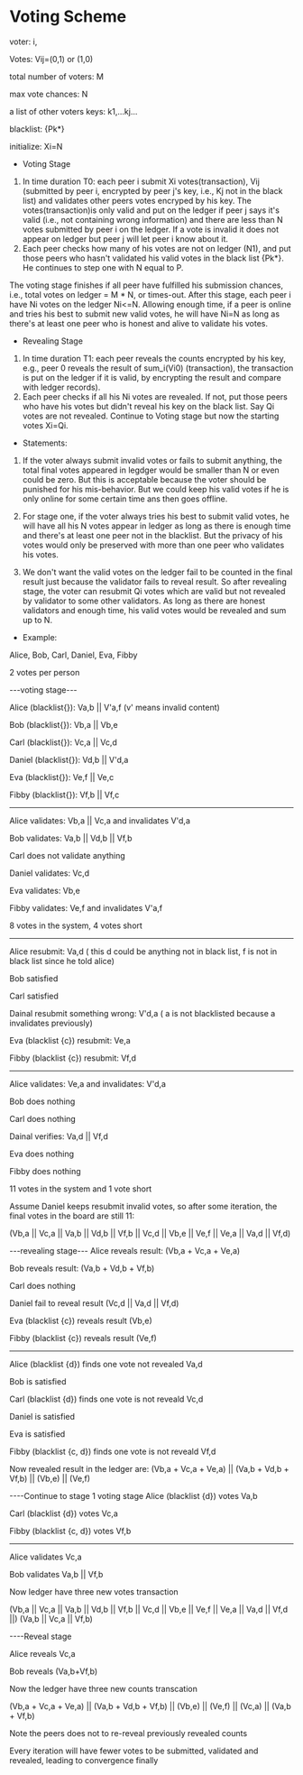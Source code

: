 # Voting Scheme

voter: i,

Votes: Vij=(0,1) or (1,0)

total number of voters: M

max vote chances: N

a list of other voters keys: k1,...kj...

blacklist: {Pk*}

initialize: Xi=N

* Voting Stage
1. In time duration T0: each peer i submit Xi votes(transaction), Vij (submitted by peer i, encrypted by peer j's key, i.e., Kj not in the black list) and validates other peers votes encryped by his key. The votes(transaction)is only valid and put on the ledger if peer j says it's valid (i.e., not containing wrong information) and there are less than N votes submitted by peer i on the ledger. If a vote is invalid it does not appear on ledger but peer j will let peer i know about it.
2. Each peer checks how many of his votes are not on ledger (N1), and put those peers who hasn't validated his valid votes in the black list {Pk*}. He continues to step one with N equal to P.

The voting stage finishes if all peer have fulfilled his submission chances, i.e., total votes on ledger = M * N, or times-out. After this stage, each peer i have Ni votes on the ledger Ni<=N. Allowing enough time, if a peer is online and tries his best to submit new valid votes, he will have Ni=N as long as there's at least one peer who is honest and alive to validate his votes. 

* Revealing Stage
1. In time duration T1: each peer reveals the counts encrypted by his key, e.g., peer 0 reveals the result of sum_i(Vi0) (transaction), the transaction is put on the ledger if it is valid, by encrypting the result and compare with ledger records).
2. Each peer checks if all his Ni votes are revealed. If not, put those peers who have his votes but didn't reveal his key on the black list. Say Qi votes are not revealed. Continue to Voting stage but now the starting votes Xi=Qi.

* Statements:
1. If the voter always submit invalid votes or fails to submit anything, the total final votes appeared in legdger would be smaller than N or even could be zero. But this is acceptable because the voter should be punished for his mis-behavior. But we could keep his valid votes if he is only online for some certain time ans then goes offline.

2. For stage one, if the voter always tries his best to submit valid votes, he will have all his N votes appear in ledger as long as there is enough time and there's at least one peer not in the blacklist. But the privacy of his votes would only be preserved with more than one peer who validates his votes.

3. We don't want the valid votes on the ledger fail to be counted in the final result just because the validator fails to reveal result. So after revealing stage, the voter can resubmit Qi votes which are valid but not revealed by validator to some other validators. As long as there are honest validators and enough time, his valid votes would be revealed and sum up to N.

* Example:

Alice, Bob, Carl, Daniel, Eva, Fibby

2 votes per person

---voting stage---

Alice (blacklist{}): Va,b || V'a,f (v' means invalid content)

Bob (blacklist{}): Vb,a || Vb,e 

Carl (blacklist{}): Vc,a || Vc,d 

Daniel (blacklist{}): Vd,b || V'd,a 

Eva (blacklist{}): Ve,f || Ve,c 

Fibby (blacklist{}): Vf,b || Vf,c

----------------

Alice validates: Vb,a || Vc,a and invalidates V'd,a

Bob validates: Va,b || Vd,b || Vf,b

Carl does not validate anything 

Daniel validates: Vc,d

Eva validates: Vb,e

Fibby validates: Ve,f and invalidates V'a,f

8 votes in the system, 4 votes short

----------------

Alice resubmit: Va,d ( this d could be anything not in black list, f is not in black list since he told alice)

Bob satisfied

Carl satisfied

Dainal resubmit something wrong: V'd,a ( a is not blacklisted because a invalidates previously)

Eva (blacklist {c}) resubmit: Ve,a

Fibby (blacklist {c}) resubmit: Vf,d

----------------
Alice validates: Ve,a and invalidates: V'd,a

Bob does nothing

Carl does nothing

Dainal verifies: Va,d || Vf,d

Eva does nothing

Fibby does nothing

11 votes in the system and 1 vote short

Assume Daniel keeps resubmit invalid votes, so after some iteration, the final votes in the board are still 11:

(Vb,a || Vc,a || Va,b || Vd,b || Vf,b || Vc,d || Vb,e || Ve,f || Ve,a || Va,d || Vf,d)

---revealing stage---
Alice reveals result: (Vb,a + Vc,a + Ve,a)

Bob reveals result: (Va,b + Vd,b + Vf,b)

Carl does nothing

Daniel fail to reveal result (Vc,d || Va,d || Vf,d)

Eva (blacklist {c}) reveals result (Vb,e)

Fibby (blacklist {c}) reveals result (Ve,f)

------

Alice (blacklist {d}) finds one vote not revealed Va,d

Bob is satisfied

Carl (blacklist {d}) finds one vote is not reveald Vc,d 

Daniel is satisfied

Eva is satisfied

Fibby (blacklist {c, d}) finds one vote is not reveald Vf,d

Now revealed result in the ledger are: 
(Vb,a + Vc,a + Ve,a) || (Va,b + Vd,b + Vf,b) || (Vb,e) ||  (Ve,f)

----Continue to stage 1 voting stage
Alice (blacklist {d}) votes Va,b

Carl (blacklist {d}) votes Vc,a

Fibby (blacklist {c, d}) votes Vf,b


---
Alice validates Vc,a

Bob validates Va,b || Vf,b

Now ledger have three new votes transaction

(Vb,a || Vc,a || Va,b || Vd,b || Vf,b || Vc,d || Vb,e || Ve,f || Ve,a || Va,d || Vf,d ||)
(Va,b || Vc,a || Vf,b)

----Reveal stage

Alice reveals Vc,a

Bob reveals (Va,b+Vf,b)

Now the ledger have three new counts transcation

(Vb,a + Vc,a + Ve,a) || (Va,b + Vd,b + Vf,b) || (Vb,e) ||  (Ve,f) || (Vc,a) || (Va,b + Vf,b)

Note the peers does not to re-reveal previously revealed counts

Every iteration will have fewer votes to be submitted, validated and revealed, leading to convergence finally









